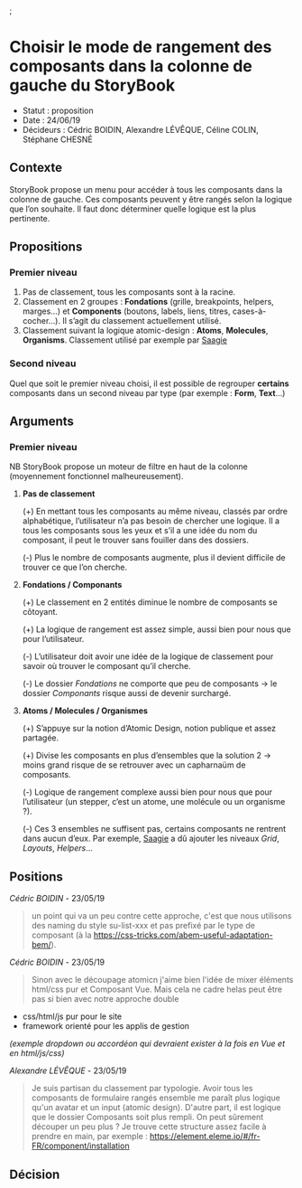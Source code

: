<!--  Modèle MADR : https://adr.github.io/madr/ -->;

# Choisir le mode de rangement des composants dans la colonne de gauche du StoryBook

* Statut&nbsp;: proposition
* Date&nbsp;: 24/06/19
* Décideurs&nbsp;: Cédric BOIDIN, Alexandre LÉVÊQUE, Céline COLIN, Stéphane CHESNÉ


## Contexte

StoryBook propose un menu pour accéder à tous les composants dans la colonne de gauche. Ces composants peuvent y être rangés selon la logique que l’on souhaite. Il faut donc déterminer quelle logique est la plus pertinente.


## Propositions

### Premier niveau
1. Pas de classement, tous les composants sont à la racine.
2. Classement en 2 groupes : **Fondations** (grille, breakpoints, helpers, marges…)  et **Components** (boutons, labels, liens, titres, cases-à-cocher…). Il s’agit du classement actuellement utilisé.
3. Classement suivant la logique atomic-design : **Atoms**, **Molecules**, **Organisms**. Classement utilisé par exemple par [Saagie](https://7-design-system.public.prod.saagie.io/v/latest/)

### Second niveau
Quel que soit le premier niveau choisi, il est possible de regrouper **certains** composants dans un second niveau par type (par exemple : **Form**, **Text**…)


## Arguments

### Premier niveau
NB StoryBook propose un moteur de filtre en haut de la colonne (moyennement fonctionnel malheureusement).

1. **Pas de classement**

   (+) En mettant tous les composants au même niveau, classés par ordre alphabétique, l’utilisateur n’a pas besoin de chercher une logique. Il a tous les composants sous les yeux et s’il a une idée du nom du composant, il peut le trouver sans fouiller dans des dossiers.
   
   (-) Plus le nombre de composants augmente, plus il devient difficile de trouver ce que l’on cherche.
 
2. **Fondations / Componants**

   (+) Le classement en 2 entités diminue le nombre de composants se côtoyant.
   
   (+) La logique de rangement est assez simple, aussi bien pour nous que pour l’utilisateur.
   
   (-) L’utilisateur doit avoir une idée de la logique de classement pour savoir où trouver le composant qu’il cherche.
   
   (-) Le dossier *Fondations* ne comporte que peu de composants -> le dossier *Componants* risque aussi de devenir surchargé.

3. **Atoms / Molecules / Organismes**

   (+) S’appuye sur la notion d’Atomic Design, notion publique et assez partagée.
   
   (+) Divise les composants en plus d’ensembles que la solution 2 -> moins grand risque de se retrouver avec un capharnaüm de composants.
   
   (-) Logique de rangement complexe aussi bien pour nous que pour l’utilisateur (un stepper, c’est un atome, une molécule ou un organisme ?).
   
   (-) Ces 3 ensembles ne suffisent pas, certains composants ne rentrent dans aucun d’eux. Par exemple, [Saagie](https://7-design-system.public.prod.saagie.io/v/latest/) a dû ajouter les niveaux *Grid*, *Layouts*, *Helpers*…

## Positions

*Cédric BOIDIN* - 23/05/19

> un point qui va un peu contre cette approche, c'est que nous utilisons des naming du style su-list-xxx et pas prefixé par le type de composant (à la https://css-tricks.com/abem-useful-adaptation-bem/).


*Cédric BOIDIN* - 23/05/19

> Sinon avec le découpage atomicn j'aime bien l'idée de mixer éléments html/css pur et Composant Vue.
Mais cela ne cadre helas peut être pas si bien avec notre approche double

* css/html/js pur pour le site
* framework orienté pour les applis de gestion

*(exemple dropdown ou accordéon qui devraient exister à la fois en Vue et en html/js/css)*


*Alexandre LÉVÊQUE* - 23/05/19

> Je suis partisan du classement par typologie. Avoir tous les composants de formulaire rangés ensemble me paraît plus logique qu'un avatar et un input (atomic design). D'autre part, il est logique que le dossier Composants soit plus rempli. On peut sûrement découper un peu plus ? Je trouve cette structure assez facile à prendre en main, par exemple : https://element.eleme.io/#/fr-FR/component/installation


## Décision
